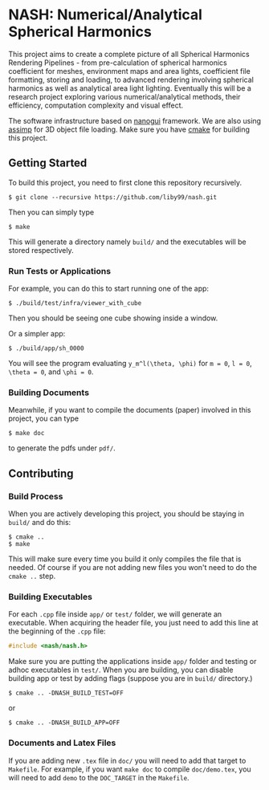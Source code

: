 # NASH: Numerical/Analytical Spherical Harmonics

This project aims to create a complete picture of all Spherical Harmonics Rendering Pipelines -
from pre-calculation of spherical harmonics coefficient for meshes, environment maps and area
lights, coefficient file formatting, storing and loading, to advanced rendering involving
spherical harmonics as well as analytical area light lighting. Eventually this will be a
research project exploring various numerical/analytical methods, their efficiency, computation
complexity and visual effect.

The software infrastructure based on [nanogui](https://github.com/wjakob/nanogui) framework. We are
also using [assimp](https://github.com/assimp/assimp) for 3D object file loading. Make sure you have
[cmake](https://cmake.org) for building this project.

## Getting Started

To build this project, you need to first clone this repository recursively.

```
$ git clone --recursive https://github.com/liby99/nash.git
```

Then you can simply type

```
$ make
```

This will generate a directory namely `build/` and the executables will be stored respectively.

### Run Tests or Applications

For example, you can do this to start running one of the app:

```
$ ./build/test/infra/viewer_with_cube
```

Then you should be seeing one cube showing inside a window.

Or a simpler app:

```
$ ./build/app/sh_0000
```

You will see the program evaluating `y_m^l(\theta, \phi)` for `m = 0`, `l = 0`, `\theta = 0`, and
`\phi = 0`.

### Building Documents

Meanwhile, if you want to compile the documents (paper) involved in this project, you can type

```
$ make doc
```

to generate the pdfs under `pdf/`.

## Contributing

### Build Process

When you are actively developing this project, you should be staying in `build/` and do this:

```
$ cmake ..
$ make
```

This will make sure every time you build it only compiles the file that is needed. Of course if you
are not adding new files you won't need to do the `cmake ..` step.

### Building Executables

For each `.cpp` file inside `app/` or `test/` folder, we will generate an executable. When acquiring
the header file, you just need to add this line at the beginning of the `.cpp` file:

``` cpp
#include <nash/nash.h>
```

Make sure you are putting the applications inside `app/` folder and testing or adhoc executables in
`test/`. When you are building, you can disable building app or test by adding flags (suppose you
are in `build/` directory.)

```
$ cmake .. -DNASH_BUILD_TEST=OFF
```

or

```
$ cmake .. -DNASH_BUILD_APP=OFF
```

### Documents and Latex Files

If you are adding new `.tex` file in `doc/` you will need to add that target to `Makefile`. For
example, if you want `make doc` to compile `doc/demo.tex`, you will need to add `demo` to the
`DOC_TARGET` in the `Makefile`.
